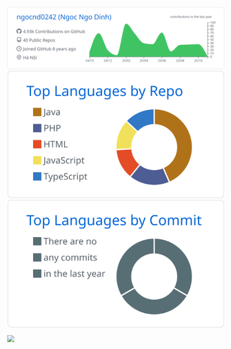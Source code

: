 ![](https://raw.githubusercontent.com/ngocnd0242/ngocnd0242/master/profile-summary-card-output/github/0-profile-details.svg)
![](https://raw.githubusercontent.com/ngocnd0242/ngocnd0242/master/profile-summary-card-output/github/1-repos-per-language.svg)
![](https://raw.githubusercontent.com/ngocnd0242/ngocnd0242/master/profile-summary-card-output/github/2-most-commit-language.svg)

![](https://komarev.com/ghpvc/?username=ngocnd0242&color=green)
